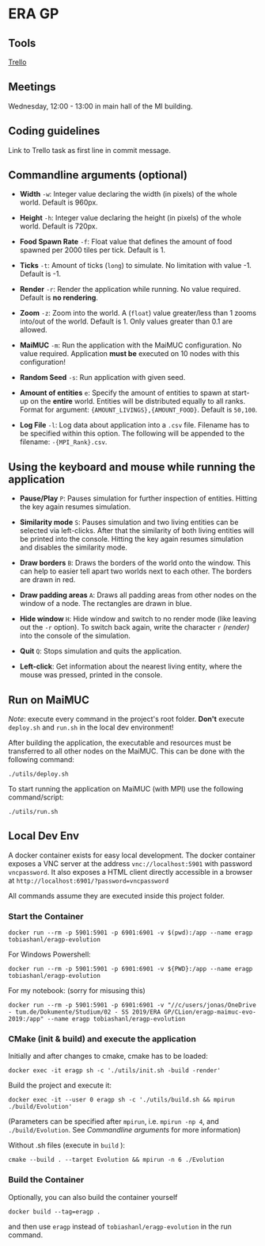 # ERA GP

## Tools
[Trello](https://trello.com/b/ol7c7Udk/evolution)

## Meetings
Wednesday, 12:00 - 13:00 in main hall of the MI building.

## Coding guidelines
Link to Trello task as first line in commit message.

## Commandline arguments (optional)

- **Width** `-w`: Integer value declaring the width (in pixels) of the whole world. Default is 960px.

- **Height** `-h`: Integer value declaring the height (in pixels) of the whole world. Default is 720px.

- **Food Spawn Rate** `-f`: Float value that defines the amount of food spawned per 2000 tiles per tick.
Default is 1.

- **Ticks** `-t`: Amount of ticks (`long`) to simulate. No limitation with value -1. Default is -1.

- **Render** `-r`: Render the application while running. No value required. Default is **no rendering**.

- **Zoom** `-z`: Zoom into the world. A (`float`) value greater/less than 1 zooms into/out of the world. Default is 1.
Only values greater than 0.1 are allowed.

- **MaiMUC** `-m`: Run the application with the MaiMUC configuration. No value required. Application **must
be** executed on 10 nodes with this configuration!

- **Random Seed** `-s`: Run application with given seed.

- **Amount of entities** `e`: Specify the amount of entities to spawn at start-up on the **entire** world.
Entities will be distributed equally to all ranks. Format for argument: `{AMOUNT_LIVINGS},{AMOUNT_FOOD}`. Default is
`50,100`.

- **Log File** `-l`: Log data about application into a `.csv` file. Filename has to be specified within this
option. The following will be appended to the filename: `-{MPI_Rank}.csv`.

## Using the keyboard and mouse while running the application

- **Pause/Play** `P`: Pauses simulation for further inspection of entities. Hitting the key again resumes simulation.

- **Similarity mode** `S`: Pauses simulation and two living entities can be selected via left-clicks. After that the
similarity of both living entities will be printed into the console. Hitting the key again resumes simulation and
disables the similarity mode.

- **Draw borders** `B`: Draws the borders of the world onto the window. This can help to easier tell apart two worlds
next to each other. The borders are drawn in red.

- **Draw padding areas** `A`: Draws all padding areas from other nodes on the window of a node. The rectangles are drawn
in blue.

- **Hide window** `H`: Hide window and switch to no render mode (like leaving out the `-r` option). To switch back
again, write the character `r` *(render)* into the console of the simulation.

- **Quit** `Q`: Stops simulation and quits the application.

- **Left-click**: Get information about the nearest living entity, where the mouse was pressed, printed in the console.

## Run on MaiMUC

*Note*: execute every command in the project's root folder. **Don't** execute ``deploy.sh`` and ``run.sh`` in the local
dev environment!

After building the application, the executable and resources must be transferred to all other nodes on the MaiMUC. This
can be done with the following command:
```
./utils/deploy.sh
```

To start running the application on MaiMUC (with MPI) use the following command/script:
```
./utils/run.sh
```

## Local Dev Env
A docker container exists for easy local development.
The docker container exposes a VNC server at the address `vnc://localhost:5901` with password ``vncpassword``.
It also exposes a HTML client directly accessible in a browser at ``http://localhost:6901/?password=vncpassword``

All commands assume they are executed inside this project folder.

### Start the Container

```
docker run --rm -p 5901:5901 -p 6901:6901 -v $(pwd):/app --name eragp tobiashanl/eragp-evolution 
```

For Windows Powershell:
```
docker run --rm -p 5901:5901 -p 6901:6901 -v ${PWD}:/app --name eragp tobiashanl/eragp-evolution 
```
For my notebook: (sorry for misusing this)
```
docker run --rm -p 5901:5901 -p 6901:6901 -v "//c/users/jonas/OneDrive - tum.de/Dokumente/Studium/02 - SS 2019/ERA GP/CLion/eragp-maimuc-evo-2019:/app" --name eragp tobiashanl/eragp-evolution
```

### CMake (init & build) and execute the application

Initially and after changes to cmake, cmake has to be loaded:
```
docker exec -it eragp sh -c './utils/init.sh -build -render'
```
Build the project and execute it:
```
docker exec -it --user 0 eragp sh -c './utils/build.sh && mpirun ./build/Evolution'
```
(Parameters can be specified after ``mpirun``, i.e. ``mpirun -np 4``, and ``./build/Evolution``. See *Commandline
arguments* for more information)

Without .sh files (execute in ``build`` ):
```
cmake --build . --target Evolution && mpirun -n 6 ./Evolution
```

### Build the Container

Optionally, you can also build the container yourself
```
docker build --tag=eragp .
```
and then use `eragp` instead of `tobiashanl/eragp-evolution` in the run command.
